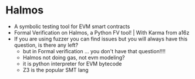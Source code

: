 # Halmos

- A symbolic testing tool for EVM smart contracts
- Formal Verification on Halmos, a Python FV tool! | With Karma from a16z
- If you are using fuzzer you can find issues but you will always have this question, is there any left?
    - but in Formal verification ... you don't have that question!!!! 
    - Halmos not doing gas, not evm modeling?
    - it is python interpreter for EVM bytecode
    - Z3 is the popular SMT lang
